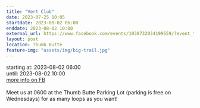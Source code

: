 ```yaml
---
title: "Vert Club"
date: 2023-07-25 10:05
startdate: 2023-08-02 06:00
enddate: 2023-08-02 10:00
external_url: https://www.facebook.com/events/1038732034199559/?event_time_id=1038732047532891
layout: post
location: Thumb Butte
feature-img: "assets/img/big-trail.jpg"
---
```


starting at: 2023-08-02 06:00<br>until: 2023-08-02 10:00<br><a href="https://www.facebook.com/events/1038732034199559/?event_time_id=1038732047532891">more info on FB</a><br><br>Meet us at 0600 at the Thumb Butte Parking Lot (parking is free on Wednesdays) for as many loops as you want! <br>
  <br>
  
